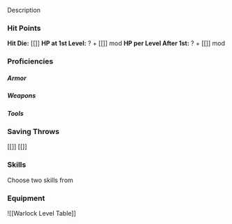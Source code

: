 Description

### **Hit Points**
**Hit Die:** [[]]
**HP at 1st Level:** ? + [[]] mod
**HP per Level After 1st:** ? + [[]] mod

### **Proficiencies**
##### **Armor**

##### **Weapons**

##### **Tools**


### **Saving Throws**
[[]]
[[]]

### **Skills**
Choose two skills from 

### **Equipment**


![[Warlock Level Table]]